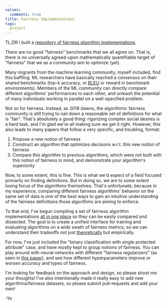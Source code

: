 ```yaml
---
values:
  comments: true
title: Fairness Implementations
tags:
  project
---
```

TL;DR I built a [repository of fairness algorithm implementations](https://github.com/yo-shavit/fairml-farm).

There are no good "fairness" benchmarks that we all agree on.
That is, there is no universally agreed-upon mathematically quantifiable target of "fairness" that we as a community aim to optimize (yet).

Many migrants from the machine learning community, myself included, find this baffling.
ML researchers have basically reached a consensus on their shared benchmarks (top-k accuracy, or [BLEU](https://en.wikipedia.org/wiki/BLEU) or reward in benchmark environments).
Members of the ML community can directly compare different algorithms' performances to each other, and unleash the potential of many individuals working in parallel on a well-specified problem.

Not so for fairness. Instead, as 2018 dawns, the algorithmic fairness community is still trying to nail down a reasonable set of definitions for what is "fair".
That's absolutely a good thing: rigorizing complex social desires is a hard task, and I'm glad we're all making sure we get it right.
However, this also leads to many papers that follow a very specific, and troubling, format:
1. Propose a new notion of fairness
2. Construct an algorithm that optimizes decisions w.r.t. this new notion of fairness
3. Compare this algorithm to previous algorithms, which were not built with this notion of fairness in mind, and demonstrate your algorithm's superiority

Now, to some extent, this is fine. This is what we'd expect of a field focused primarily on finding definitions.
But in doing so, we are to some extent losing focus of the algorithms themselves.
That's unfortunate, because in my experience, comparing different fairness algorithms' behavior on the same set of data is one of the best ways to gain an intuitive understanding of the fairness definitions those algorithms are aiming to enforce.

To that end, I've begun compiling a set of fairness algorithm implementations [all in one place](https://github.com/yo-shavit/sparse-model-learning) so they can be easily compared and dissected.
The goal is to create a unified interface for training and evaluating algorithms on a wide swath of fairness metrics, so we can understand their tradeoffs not just [theoretically](https://arxiv.org/abs/1609.05807) but empirically.

For now, I've just included the "binary classification with single protected attribute" case, and have mostly kept to group notions of fairness.
You can play around with neural networks with different "fairness regularizers" (as seen in [this paper](https://arxiv.org/pdf/1707.00044.pdf)), and see how different hyperparameters improve or worsen accuracy and types of fairness.

I'm looking for feedback on the approach and design, so please shoot me your thoughts!
I've also intentionally made it really easy to add new algorithms/fairness datasets, so please submit pull-requests and add your own!

-Yo

